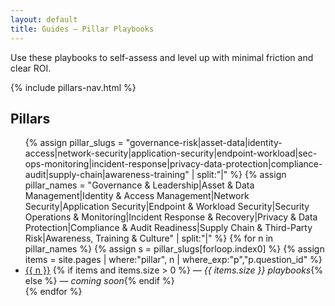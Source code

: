 ```yaml
---
layout: default
title: Guides — Pillar Playbooks
---
```


<p class="guides-intro">
Use these playbooks to self-assess and level up with minimal friction and clear ROI.
</p>

{% include pillars-nav.html %}

## Pillars
<ul>
{% assign pillar_slugs = "governance-risk|asset-data|identity-access|network-security|application-security|endpoint-workload|sec-ops-monitoring|incident-response|privacy-data-protection|compliance-audit|supply-chain|awareness-training" | split:"|" %}
{% assign pillar_names = "Governance & Leadership|Asset & Data Management|Identity & Access Management|Network Security|Application Security|Endpoint & Workload Security|Security Operations & Monitoring|Incident Response & Recovery|Privacy & Data Protection|Compliance & Audit Readiness|Supply Chain & Third-Party Risk|Awareness, Training & Culture" | split:"|" %}
{% for n in pillar_names %}
  {% assign s = pillar_slugs[forloop.index0] %}
  {% assign items = site.pages | where:"pillar", n | where_exp:"p","p.question_id" %}
  <li>
    <a href="{{ '/guides/' | append: s | append: '/' | relative_url }}">{{ n }}</a>
    {% if items and items.size > 0 %} — <em>{{ items.size }} playbooks</em>{% else %} — <em>coming soon</em>{% endif %}
  </li>
{% endfor %}
</ul>
